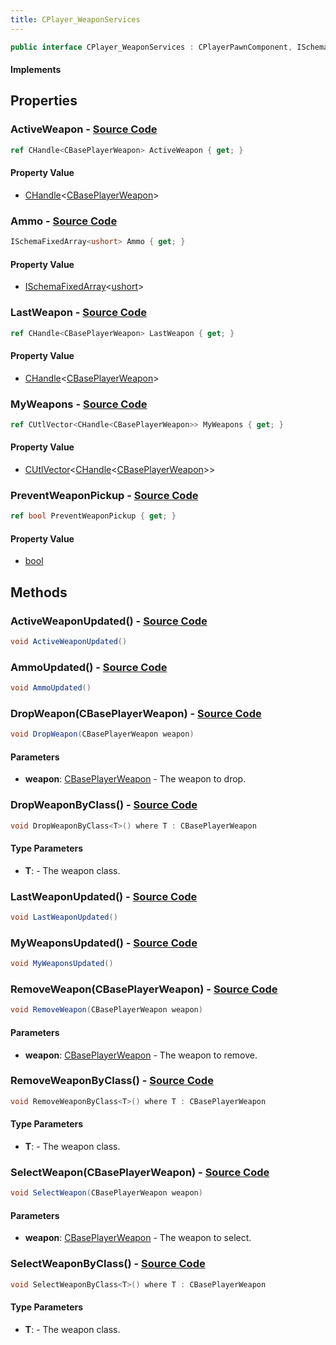 ```yaml
---
title: CPlayer_WeaponServices
---
```


```csharp
public interface CPlayer_WeaponServices : CPlayerPawnComponent, ISchemaClass<CPlayerPawnComponent>, ISchemaClass<CPlayer_WeaponServices>, ISchemaField, ISchemaClass, INativeHandle
```

#### Implements

## Properties

### **ActiveWeapon** - [Source Code](https://github.com/swiftly-solution/swiftlys2/blob/main/managed/src/SwiftlyS2.Generated/Schemas/Interfaces/CPlayer_WeaponServices.cs#L18)

```csharp
ref CHandle<CBasePlayerWeapon> ActiveWeapon { get; }
```

#### Property Value

- [CHandle](/docs/api/shared/natives/chandle-1)<[CBasePlayerWeapon](/docs/api/shared/schemadefinitions/cbaseplayerweapon)>

### **Ammo** - [Source Code](https://github.com/swiftly-solution/swiftlys2/blob/main/managed/src/SwiftlyS2.Generated/Schemas/Interfaces/CPlayer_WeaponServices.cs#L22)

```csharp
ISchemaFixedArray<ushort> Ammo { get; }
```

#### Property Value

- [ISchemaFixedArray](/docs/api/shared/schemas/ischemafixedarray-1)<[ushort](https://learn.microsoft.com/dotnet/api/system.uint16)>

### **LastWeapon** - [Source Code](https://github.com/swiftly-solution/swiftlys2/blob/main/managed/src/SwiftlyS2.Generated/Schemas/Interfaces/CPlayer_WeaponServices.cs#L20)

```csharp
ref CHandle<CBasePlayerWeapon> LastWeapon { get; }
```

#### Property Value

- [CHandle](/docs/api/shared/natives/chandle-1)<[CBasePlayerWeapon](/docs/api/shared/schemadefinitions/cbaseplayerweapon)>

### **MyWeapons** - [Source Code](https://github.com/swiftly-solution/swiftlys2/blob/main/managed/src/SwiftlyS2.Generated/Schemas/Interfaces/CPlayer_WeaponServices.cs#L16)

```csharp
ref CUtlVector<CHandle<CBasePlayerWeapon>> MyWeapons { get; }
```

#### Property Value

- [CUtlVector](/docs/api/-1)<[CHandle](/docs/api/shared/natives/chandle-1)<[CBasePlayerWeapon](/docs/api/shared/schemadefinitions/cbaseplayerweapon)>>

### **PreventWeaponPickup** - [Source Code](https://github.com/swiftly-solution/swiftlys2/blob/main/managed/src/SwiftlyS2.Generated/Schemas/Interfaces/CPlayer_WeaponServices.cs#L24)

```csharp
ref bool PreventWeaponPickup { get; }
```

#### Property Value

- [bool](https://learn.microsoft.com/dotnet/api/system.boolean)

## Methods

### **ActiveWeaponUpdated()** - [Source Code](https://github.com/swiftly-solution/swiftlys2/blob/main/managed/src/SwiftlyS2.Generated/Schemas/Interfaces/CPlayer_WeaponServices.cs#L27)

```csharp
void ActiveWeaponUpdated()
```

### **AmmoUpdated()** - [Source Code](https://github.com/swiftly-solution/swiftlys2/blob/main/managed/src/SwiftlyS2.Generated/Schemas/Interfaces/CPlayer_WeaponServices.cs#L29)

```csharp
void AmmoUpdated()
```

### **DropWeapon(CBasePlayerWeapon)** - [Source Code](https://github.com/swiftly-solution/swiftlys2/blob/main/managed/src/SwiftlyS2.Core/Modules/Schemas/Extensions/CPlayer_WeaponServices.cs#L9)

```csharp
void DropWeapon(CBasePlayerWeapon weapon)
```

#### Parameters

- **weapon**: [CBasePlayerWeapon](/docs/api/shared/schemadefinitions/cbaseplayerweapon) - The weapon to drop.

### **DropWeaponByClass<T>()** - [Source Code](https://github.com/swiftly-solution/swiftlys2/blob/main/managed/src/SwiftlyS2.Core/Modules/Schemas/Extensions/CPlayer_WeaponServices.cs#L27)

```csharp
void DropWeaponByClass<T>() where T : CBasePlayerWeapon
```

#### Type Parameters

- **T**:  - The weapon class.

### **LastWeaponUpdated()** - [Source Code](https://github.com/swiftly-solution/swiftlys2/blob/main/managed/src/SwiftlyS2.Generated/Schemas/Interfaces/CPlayer_WeaponServices.cs#L28)

```csharp
void LastWeaponUpdated()
```

### **MyWeaponsUpdated()** - [Source Code](https://github.com/swiftly-solution/swiftlys2/blob/main/managed/src/SwiftlyS2.Generated/Schemas/Interfaces/CPlayer_WeaponServices.cs#L26)

```csharp
void MyWeaponsUpdated()
```

### **RemoveWeapon(CBasePlayerWeapon)** - [Source Code](https://github.com/swiftly-solution/swiftlys2/blob/main/managed/src/SwiftlyS2.Core/Modules/Schemas/Extensions/CPlayer_WeaponServices.cs#L15)

```csharp
void RemoveWeapon(CBasePlayerWeapon weapon)
```

#### Parameters

- **weapon**: [CBasePlayerWeapon](/docs/api/shared/schemadefinitions/cbaseplayerweapon) - The weapon to remove.

### **RemoveWeaponByClass<T>()** - [Source Code](https://github.com/swiftly-solution/swiftlys2/blob/main/managed/src/SwiftlyS2.Core/Modules/Schemas/Extensions/CPlayer_WeaponServices.cs#L33)

```csharp
void RemoveWeaponByClass<T>() where T : CBasePlayerWeapon
```

#### Type Parameters

- **T**:  - The weapon class.

### **SelectWeapon(CBasePlayerWeapon)** - [Source Code](https://github.com/swiftly-solution/swiftlys2/blob/main/managed/src/SwiftlyS2.Core/Modules/Schemas/Extensions/CPlayer_WeaponServices.cs#L21)

```csharp
void SelectWeapon(CBasePlayerWeapon weapon)
```

#### Parameters

- **weapon**: [CBasePlayerWeapon](/docs/api/shared/schemadefinitions/cbaseplayerweapon) - The weapon to select.

### **SelectWeaponByClass<T>()** - [Source Code](https://github.com/swiftly-solution/swiftlys2/blob/main/managed/src/SwiftlyS2.Core/Modules/Schemas/Extensions/CPlayer_WeaponServices.cs#L39)

```csharp
void SelectWeaponByClass<T>() where T : CBasePlayerWeapon
```

#### Type Parameters

- **T**:  - The weapon class.

